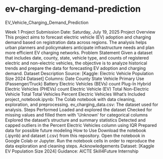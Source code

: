 # ev-charging-demand-prediction
EV_Vehicle_Charging_Demand_Prediction

Week 1 Project Submission
Date: Saturday, July 19, 2025
Project Overview
This project aims to forecast electric vehicle (EV) adoption and charging demand based on registration data across regions. The analysis helps urban planners and policymakers anticipate infrastructure needs and plan more efficient EV charging networks.
Problem Statement
Given a dataset that includes date, county, state, vehicle type, and counts of registered electric and non-electric vehicles, the objective is to analyze historical trends and prepare the data for forecasting EV adoption and charging demand.
Dataset Description
Source: [Kaggle: Electric Vehicle Population Size 2024 Dataset]
Columns:
Date
County
State
Vehicle Primary Use (Passenger/Truck)
Battery Electric Vehicles (BEVs) count
Plug-In Hybrid Electric Vehicles (PHEVs) count
Electric Vehicle (EV) Total
Non-Electric Vehicle Total
Total Vehicles
Percent Electric Vehicles
What’s Included
project_notebook.ipynb: The Colab notebook with data cleaning, exploration, and preprocessing.
ev_charging_data.csv: The dataset used for analysis.
Steps Performed
Loaded and explored the dataset
Checked for missing values and filled them with 'Unknown' for categorical columns
Explored the dataset’s structure and summary statistics
Detected and capped outliers in the Percent Electric Vehicles column using IQR
Prepared data for possible future modeling
How to Use
Download the notebook (.ipynb) and dataset (.csv) from this repository.
Open the notebook in Google Colab or Jupyter.
Run the notebook cells in order to reproduce the data exploration and cleaning steps.
Acknowledgements
Dataset: [Kaggle EV Population Size 2024]
Guidance: AICTE Skill4Future Internship

